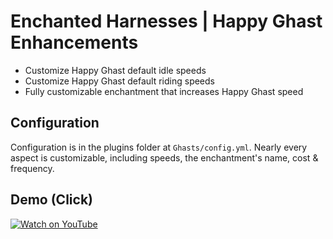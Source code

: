 # Enchanted Harnesses | Happy Ghast Enhancements
- Customize Happy Ghast default idle speeds
- Customize Happy Ghast default riding speeds
- Fully customizable enchantment that increases Happy Ghast speed

## Configuration
Configuration is in the plugins folder at `Ghasts/config.yml`. Nearly every aspect is customizable, including speeds, the enchantment's name, cost & frequency.

## Demo (Click)
[![Watch on YouTube](https://img.youtube.com/vi/Q2lEWF8hUPs/maxresdefault.jpg)](https://www.youtube.com/watch?v=Q2lEWF8hUPs)
